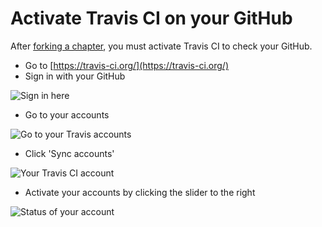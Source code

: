 # Activate Travis CI on your GitHub

After [forking a chapter](fork_a_chapter.md), you must activate Travis CI to check your GitHub.

 * Go to [https://travis-ci.org/](https://travis-ci.org/)
 * Sign in with your GitHub

![Sign in here](pics/travis_ci_homepage_sign_in.png)

 * Go to your accounts

![Go to your Travis accounts](pics/travis_ci_go_to_accounts_accent.png)

 * Click 'Sync accounts'

![Your Travis CI account](pics/travis_ci_accounts_sync_accented.png)

 * Activate your accounts by clicking the slider to the right

![Status of your account](pics/TravisAccountsBordered.png)
